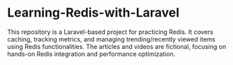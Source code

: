 # Learning-Redis-with-Laravel
 This repository is a Laravel-based project for practicing Redis. It covers caching, tracking metrics, and managing trending/recently viewed items using Redis functionalities. The articles and videos are fictional, focusing on hands-on Redis integration and performance optimization.
